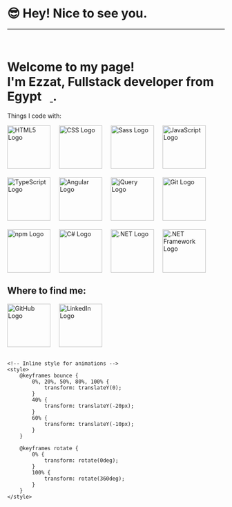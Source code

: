 <!DOCTYPE html>
<html lang="en">
<head>
    <meta charset="UTF-8">
    <meta name="viewport" content="width=device-width, initial-scale=1.0">
    <title>My Page</title>
</head>
<body>
    <h1>😎 Hey! Nice to see you.</h1>
    <hr><br>
    <h1 dir="auto">
        Welcome to my page! <br> 
        I'm Ezzat, Fullstack developer from <b>Egypt</b> 
        <a target="_blank" rel="noopener noreferrer nofollow" href="https://user-images.githubusercontent.com/83455664/225403988-340d0316-8339-416d-8f0d-6ea469eb7e10.png">
            <img src="https://user-images.githubusercontent.com/83455664/225403988-340d0316-8339-416d-8f0d-6ea469eb7e10.png" width="13" style="max-width: 100%;">
        </a><b></b>.
    </h1>
    <p>Things I code with:</p>
    <div style="display: flex; flex-wrap: wrap; gap: 20px;">
        <a href="https://developer.mozilla.org/en-US/docs/Web/Guide/HTML/HTML5" target="_blank" style="display: inline-block;">
            <img src="https://upload.wikimedia.org/wikipedia/commons/6/61/HTML5_logo_and_wordmark.svg" alt="HTML5 Logo" 
                 style="width: 100px; height: 100px; object-fit: contain; transition: transform 0.3s; animation: bounce 1s infinite;">
        </a>
        <a href="https://developer.mozilla.org/en-US/docs/Web/CSS" target="_blank" style="display: inline-block;">
            <img src="https://upload.wikimedia.org/wikipedia/commons/d/d5/CSS3_logo_and_wordmark.svg" alt="CSS Logo" 
                 style="width: 100px; height: 100px; object-fit: contain; transition: transform 0.3s; animation: bounce 1s infinite;">
        </a>
        <a href="https://sass-lang.com/" target="_blank" style="display: inline-block;">
            <img src="https://upload.wikimedia.org/wikipedia/commons/9/96/Sass_Logo_Color.svg" alt="Sass Logo" 
                 style="width: 100px; height: 100px; object-fit: contain; transition: transform 0.3s; animation: bounce 1s infinite;">
        </a>
        <a href="https://developer.mozilla.org/en-US/docs/Web/JavaScript" target="_blank" style="display: inline-block;">
            <img src="https://upload.wikimedia.org/wikipedia/commons/6/6a/JavaScript-logo.png" alt="JavaScript Logo" 
                 style="width: 100px; height: 100px; object-fit: contain; transition: transform 0.3s; animation: bounce 1s infinite;">
        </a>
        <a href="https://www.typescriptlang.org/" target="_blank" style="display: inline-block;">
            <img src="https://upload.wikimedia.org/wikipedia/commons/4/4c/Typescript_logo_2020.svg" alt="TypeScript Logo" 
                 style="width: 100px; height: 100px; object-fit: contain; transition: transform 0.3s; animation: bounce 1s infinite;">
        </a>
        <a href="https://angular.io/" target="_blank" style="display: inline-block;">
            <img src="https://upload.wikimedia.org/wikipedia/commons/c/cf/Angular_full_color_logo.svg" alt="Angular Logo" 
                 style="width: 100px; height: 100px; object-fit: contain; transition: transform 0.3s; animation: bounce 1s infinite;">
        </a>
        <a href="https://jquery.com/" target="_blank" style="display: inline-block;">
            <img src="https://upload.wikimedia.org/wikipedia/en/9/9e/JQuery_logo.svg" alt="jQuery Logo" 
                 style="width: 100px; height: 100px; object-fit: contain; transition: transform 0.3s; animation: bounce 1s infinite;">
        </a>
        <a href="https://git-scm.com/" target="_blank" style="display: inline-block;">
            <img src="https://upload.wikimedia.org/wikipedia/commons/e/e0/Git-logo.svg" alt="Git Logo" 
                 style="width: 100px; height: 100px; object-fit: contain; transition: transform 0.3s; animation: bounce 1s infinite;">
        </a>
        <a href="https://www.npmjs.com/" target="_blank" style="display: inline-block;">
            <img src="https://upload.wikimedia.org/wikipedia/commons/d/db/Npm-logo.svg" alt="npm Logo" 
                 style="width: 100px; height: 100px; object-fit: contain; transition: transform 0.3s; animation: bounce 1s infinite;">
        </a>
        <a href="https://docs.microsoft.com/en-us/dotnet/csharp/" target="_blank" style="display: inline-block;">
            <img src="https://upload.wikimedia.org/wikipedia/commons/4/4f/Csharp_Logo.png" alt="C# Logo" 
                 style="width: 100px; height: 100px; object-fit: contain; transition: transform 0.3s; animation: bounce 1s infinite;">
        </a>
        <a href="https://dotnet.microsoft.com/" target="_blank" style="display: inline-block;">
            <img src="https://upload.wikimedia.org/wikipedia/commons/e/ee/.NET_Core_Logo.svg" alt=".NET Logo" 
                 style="width: 100px; height: 100px; object-fit: contain; transition: transform 0.3s; animation: bounce 1s infinite;">
        </a>
        <a href="https://docs.microsoft.com/en-us/dotnet/framework/" target="_blank" style="display: inline-block;">
            <img src="https://upload.wikimedia.org/wikipedia/commons/0/0e/Microsoft_.NET_logo.png" alt=".NET Framework Logo" 
                 style="width: 100px; height: 100px; object-fit: contain; transition: transform 0.3s; animation: bounce 1s infinite;">
        </a>
    </div>
    <h2>Where to find me:</h2>
    <div style="display: flex; flex-wrap: wrap; gap: 20px;">
        <a href="https://github.com/EzzatAhmed" target="_blank" style="display: inline-block;">
            <img src="https://upload.wikimedia.org/wikipedia/commons/9/91/Octicons-mark-github.svg" alt="GitHub Logo" 
                 style="width: 100px; height: 100px; object-fit: contain; transition: transform 0.3s; animation: rotate 2s linear infinite;">
        </a>
        <a href="https://www.linkedin.com/in/ezzat-ahmed-7b3b89288/" target="_blank" style="display: inline-block;">
            <img src="https://upload.wikimedia.org/wikipedia/commons/8/81/LinkedIn_icon.svg" alt="LinkedIn Logo" 
                 style="width: 100px; height: 100px; object-fit: contain; transition: transform 0.3s; animation: rotate 2s linear infinite;">
        </a>
    </div>
    <br>

    <!-- Inline style for animations -->
    <style>
        @keyframes bounce {
            0%, 20%, 50%, 80%, 100% {
                transform: translateY(0);
            }
            40% {
                transform: translateY(-20px);
            }
            60% {
                transform: translateY(-10px);
            }
        }

        @keyframes rotate {
            0% {
                transform: rotate(0deg);
            }
            100% {
                transform: rotate(360deg);
            }
        }
    </style>
</body>
</html>

